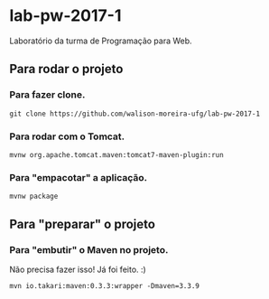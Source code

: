 # lab-pw-2017-1
Laboratório da turma de Programação para Web.

## Para rodar o projeto

### Para fazer clone.

`
git clone https://github.com/walison-moreira-ufg/lab-pw-2017-1
`
### Para rodar com o Tomcat.

`
mvnw org.apache.tomcat.maven:tomcat7-maven-plugin:run
`

### Para "empacotar" a aplicação.

`
mvnw package
`

## Para "preparar" o projeto

### Para "embutir" o Maven no projeto.

Não precisa fazer isso! Já foi feito. :)

`
mvn io.takari:maven:0.3.3:wrapper -Dmaven=3.3.9
`